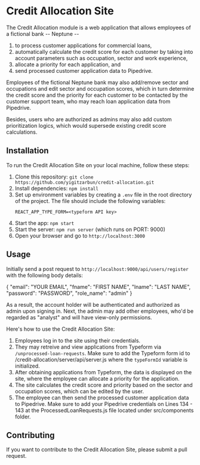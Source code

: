 # Credit Allocation Site

The Credit Allocation module is a web application that allows employees of a fictional bank -- Neptune --

1.  to process customer applications for commercial loans,
2.  automatically calculate the credit score for each customer by taking into account parameters such as occupation, sector and work experience,
3.  allocate a priority for each application, and
4.  send processed customer application data to Pipedrive.

Employees of the fictional Neptune bank may also add/remove sector and occupations and edit sector and occupation scores, which in turn determine the credit score and the priority for each customer to be contacted by the customer support team, who may reach loan application data from Pipedrive.

Besides, users who are authorized as admins may also add custom prioritization logics, which would supersede existing credit score calculations.

## Installation

To run the Credit Allocation Site on your local machine, follow these steps:

1. Clone this repository: `git clone https://github.com/yigitzarbun/credit-allocation.git`
2. Install dependencies: `npm install`
3. Set up environment variables by creating a `.env` file in the root directory of the project. The file should include the following variables:
   ```
   REACT_APP_TYPE_FORM=<typeform API key>
   ```
4. Start the app: `npm start`
5. Start the server: `npm run server` (which runs on PORT: 9000)
6. Open your browser and go to `http://localhost:3000`

## Usage

Initially send a post request to `http://localhost:9000/api/users/register` with the following body details:

{
"email": "YOUR EMAIL",
"fname": "FIRST NAME",
"lname": "LAST NAME",
"password": "PASSWORD",
"role_name": "admin"
}

As a result, the account holder will be authenticated and authorized as admin upon signing in. Next, the admin may add other employees, who'd be regarded as "analyst" and will have view-only permissions.

Here's how to use the Credit Allocation Site:

1. Employees log in to the site using their credentials.
2. They may retreive and view applications from Typeform via `/unprocessed-loan-requests`. Make sure to add the Typeform form id to /credit-allocation/server/api/server.js where the `typeFormId` variable is initialized.
3. After obtaining applications from Typeform, the data is displayed on the site, where the employee can allocate a priority for the application.
4. The site calculates the credit score and priority based on the sector and occupation scores, which can be edited by the user.
5. The employee can then send the processed customer application data to Pipedrive. Make sure to add your Pipedrive credentials on Lines 134 - 143 at the ProcessedLoanRequests.js file located under src/components folder.

## Contributing

If you want to contribute to the Credit Allocation Site, please submit a pull request.
